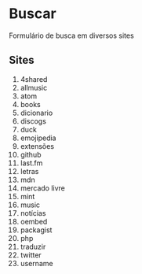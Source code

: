 # Buscar
Formulário de busca em diversos sites

## Sites
1. 4shared
1. allmusic
1. atom
1. books
1. dicionario
1. discogs
1. duck
1. emojipedia
1. extensões
1. github
1. last.fm
1. letras
1. mdn
1. mercado livre
1. mint
1. music
1. notícias
1. oembed
1. packagist
1. php
1. traduzir
1. twitter
1. username
